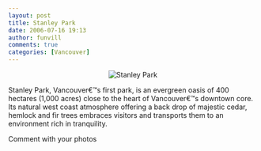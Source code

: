 ```yaml
---
layout: post
title: Stanley Park
date: 2006-07-16 19:13
author: funvill
comments: true
categories: [Vancouver]
---
```


<p style="text-align: center"><img src="http://www.abluestar.com/blog/wp-content/uploads/2007/04/stanleypark.jpg" alt="Stanley Park" /></p>
Stanley Park, Vancouver€™s first park, is an evergreen oasis of 400 hectares (1,000 acres) close to the heart of Vancouver€™s downtown core. Its natural west coast atmosphere offering a back drop of majestic cedar, hemlock and fir trees embraces visitors and transports them to an environment rich in tranquility.

Comment with your photos

